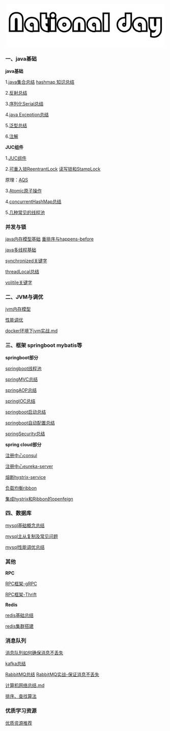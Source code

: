 ![image-20200530114032214](https://github.com/rainluacgq/java/blob/master/logo.png)

#### 

### 一、java基础 

**java基础**

1.[java集合总结](https://github.com/rainluacgq/java/blob/master/java基础/java集合总结.md)   [hashmap 知识总结](https://github.com/rainluacgq/java/blob/master/java基础/hashmap总结.md)

2.[反射总结](https://github.com/rainluacgq/java/blob/master/java基础/java反射总结.md)

3.[序列化Serial总结](https://github.com/rainluacgq/java/blob/master/java基础/java序列化总结.md)

4.[java Exception总结](https://github.com/rainluacgq/java/blob/master/java基础/java异常总结.md)

5.[泛型总结](https://github.com/rainluacgq/java/blob/master/java基础/java泛型总结.md)

6.[注解](https://github.com/rainluacgq/java/blob/master/java基础/java注解总结.md)

**JUC组件**

1.[JUC组件](https://github.com/rainluacgq/java/blob/master/java基础/JUC/JUC组件.md)

2.[可重入锁ReentrantLock](https://github.com/rainluacgq/java/blob/master/java基础/JUC/ReentrantLock总结.md)   [读写锁和StampLock](https://github.com/rainluacgq/java/blob/master/java基础/JUC/读写锁和StampLock.md)

原理：[AQS](https://github.com/rainluacgq/java/blob/master/java基础/JUC/AQS原理.md)

3.[Atomic原子操作](https://github.com/rainluacgq/java/blob/master/java基础/JUC/Atomic原子操作.md)

4.[concurrentHashMap总结](https://github.com/rainluacgq/java/blob/master/java基础/JUC/concurrentHashMap总结.md)

5.[几种常见的线程池](https://github.com/rainluacgq/java/blob/master/java基础/JUC/线程池.md)

### 并发与锁

[java内存模型基础](https://github.com/rainluacgq/java/blob/master/多线程/java内存模型基础.md)     [重排序与happens-before](https://github.com/rainluacgq/java/blob/master/多线程/重排序.md)

[java多线程基础](https://github.com/rainluacgq/java/blob/master/多线程/java多线程基础.md)

[synchronized关键字](https://github.com/rainluacgq/java/blob/master/多线程/synchronized关键字.md)

[threadLocal总结](https://github.com/rainluacgq/java/blob/master/多线程/threadLocal总结.md)

[volitile关键字](https://github.com/rainluacgq/java/blob/master/多线程/volitile关键字.md)



### 二、JVM与调优

[jvm内存模型](https://github.com/rainluacgq/java/blob/master/java内存/jvm内存模型.md)

[性能调优](https://github.com/rainluacgq/java/blob/master/java内存/性能调优.md)

[docker环境下jvm实战.md](https://github.com/rainluacgq/java/blob/master/java内存/docker环境下jvm实战.md)

### 三、框架 springboot  mybatis等

**springboot部分**

[springboot线程池](https://github.com/rainluacgq/java/blob/master/spring源码学习/springboot线程池使用.md)

[springMVC总结](https://github.com/rainluacgq/java/blob/master/spring源码学习/springMVC总结.md)

[springAOP总结](https://github.com/rainluacgq/java/blob/master/spring源码学习/springAOP总结.md)

[springIOC总结](https://github.com/rainluacgq/java/blob/master/spring源码学习/springIOC总结.md)

[springboot启动总结](https://github.com/rainluacgq/java/blob/master/spring源码学习/springboot启动总结.md)

[springboot自动配置总结](https://github.com/rainluacgq/java/blob/master/spring源码学习/springboot自动配置总结.md)

[springSecurity总结](https://github.com/rainluacgq/java/blob/master/spring源码学习/springSecurity总结.md)

**spring cloud部分**

[注册中心consul](https://github.com/rainluacgq/java/blob/master/springcloud学习/consul.md)

[注册中心eureka-server](https://github.com/rainluacgq/java/blob/master/springcloud学习/eureka-server.md)

[熔断hystrix-service](https://github.com/rainluacgq/java/blob/master/springcloud学习/hystrix-service.md)

[负载均衡ribbon](https://github.com/rainluacgq/java/blob/master/springcloud学习/ribbon.md)

[集成hystrix和Ribbon的openfeign](https://github.com/rainluacgq/java/blob/master/springcloud学习/openfeign.md)

### 四、数据库

[mysql基础概念总结](https://github.com/rainluacgq/java/blob/master/数据库/mysql概念总结.md)

[mysql主从复制及常见问题](https://github.com/rainluacgq/java/blob/master/数据库/mysql主从复制及常见问题总结.md)

[mysql性能调优总结](https://github.com/rainluacgq/java/blob/master/数据库/mysql性能调优.md)

### 其他

**RPC**

[RPC框架-gRPC](https://github.com/rainluacgq/java/blob/master/RPC框架/RPC框架-gRPC.md)

[RPC框架-Thrift](https://github.com/rainluacgq/java/blob/master/RPC框架/RPC框架-Thrift.md)

**Redis**

[redis基础总结](https://github.com/rainluacgq/java/blob/master/redis总结/redis总结.md)

[redis集群搭建](https://github.com/rainluacgq/java/blob/master/redis总结/redis集群搭建.md)

### 消息队列

[消息队列如何确保消息不丢失](https://github.com/rainluacgq/java/blob/master/消息队列/如何保证消息不丢失.md)

[kafka总结](https://github.com/rainluacgq/java/blob/master/消息队列/kafka总结.md)

[RabbitMQ总结](https://github.com/rainluacgq/java/blob/master/消息队列/RabbitMQ总结.md)    [RabbitMQ实战-保证消息不丢失](https://github.com/rainluacgq/java/blob/master/消息队列/RabbitMQ实战-确保消息不丢失.md)

[计算机网络总结.md](https://github.com/rainluacgq/java/blob/master/计算机网络/计算机网络总结.md)

[排序、查找算法](https://github.com/rainluacgq/java/tree/master/排序、查找算法)

### 优质学习资源

[优质资源推荐](https://github.com/rainluacgq/java/blob/master/学习资源/java优质资源推荐.md)




